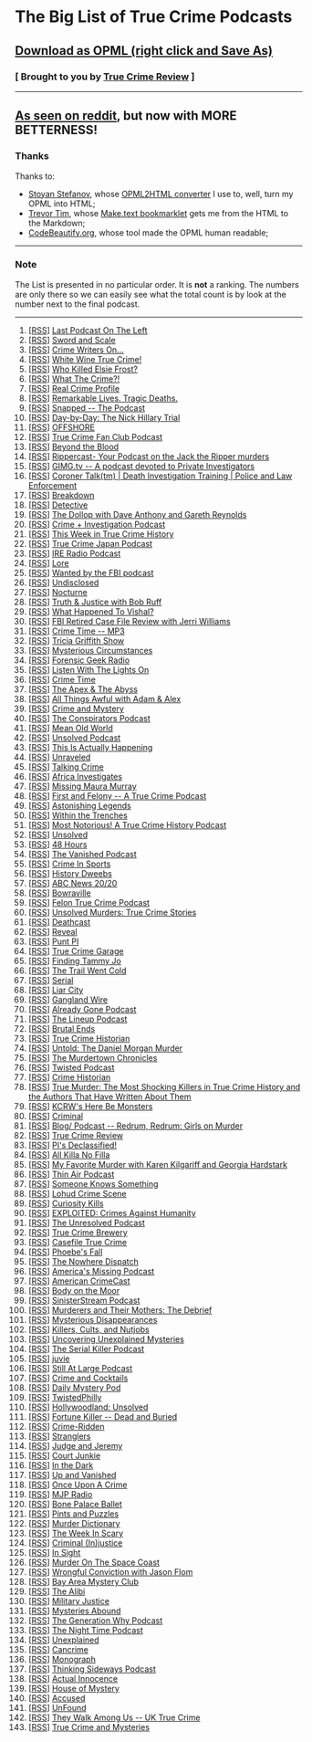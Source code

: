 # The Big List of True Crime Podcasts

## [Download as OPML (right click and Save As)](https://raw.githubusercontent.com/truecrimereview/truecrimepodcasts/master/true_crime_podcasts.opml)

### [ Brought to you by [True Crime Review](http://truecrimereview.net/subscribe) ]

---

## [As seen on reddit](https://www.reddit.com/r/podcasts/comments/53v2hp/the_big_list_of_true_crime_podcasts/), but now with MORE BETTERNESS!

### Thanks

Thanks to:

- [Stoyan Stefanov](http://www.phpied.com/bio/), whose [OPML2HTML converter](http://www.phpied.com/files/opml2html/opml2html.html) I use to, well,
turn my OPML into HTML;
- [Trevor Tim](http://trevorjim.com/), whose [Make.text 
bookmarklet](http://trevorjim.com/projects/make.text/) gets me from the HTML to the Markdown;
- [CodeBeautify.org](http://codebeautify.org/opmlviewer), whose tool made the OPML human readable;

---

### Note

The List is presented in no particular order. It is **not** a ranking. The numbers are only there so we can easily see what the total count is by look at the number next to the final podcast.

---

1.  \[[RSS][1]\] [Last Podcast On The Left][2]
1.  \[[RSS][3]\] [Sword and Scale][4]
1.  \[[RSS][5]\] [Crime Writers On...][6]
1.  \[[RSS][7]\] [White Wine True Crime!][8]
1.  \[[RSS][9]\] [Who Killed Elsie Frost?][10]
1.  \[[RSS][11]\] [What The Crime?!][12]
1.  \[[RSS][13]\] [Real Crime Profile][14]
1.  \[[RSS][15]\] [Remarkable Lives. Tragic Deaths.][16]
1.  \[[RSS][17]\] [Snapped -- The Podcast][18]
1.  \[[RSS][19]\] [Day-by-Day: The Nick Hillary Trial][20]
1.  \[[RSS][21]\] [OFFSHORE][22]
1.  \[[RSS][23]\] [True Crime Fan Club Podcast][24]
1.  \[[RSS][25]\] [Beyond the Blood][26]
1.  \[[RSS][27]\] [Rippercast- Your Podcast on the Jack the Ripper murders][28]
1.  \[[RSS][29]\] [GIMG.tv -- A podcast devoted to Private Investigators][30]
1.  \[[RSS][31]\] [Coroner Talk(tm) | Death Investigation Training | Police and Law Enforcement][32]
1.  \[[RSS][33]\] [Breakdown][34]
1.  \[[RSS][35]\] [Detective][36]
1.  \[[RSS][37]\] [The Dollop with Dave Anthony and Gareth Reynolds][38]
1.  \[[RSS][39]\] [Crime + Investigation Podcast][40]
1.  \[[RSS][41]\] [This Week in True Crime History][42]
1.  \[[RSS][43]\] [True Crime Japan Podcast][44]
1.  \[[RSS][45]\] [IRE Radio Podcast][46]
1.  \[[RSS][47]\] [Lore][48]
1.  \[[RSS][49]\] [Wanted by the FBI podcast][50]
1.  \[[RSS][51]\] [Undisclosed][52]
1.  \[[RSS][53]\] [Nocturne][54]
1.  \[[RSS][55]\] [Truth & Justice with Bob Ruff][56]
1.  \[[RSS][57]\] [What Happened To Vishal?][58]
1.  \[[RSS][59]\] [FBI Retired Case File Review with Jerri Williams][60]
1.  \[[RSS][61]\] [Crime Time -- MP3][62]
1.  \[[RSS][63]\] [Tricia Griffith Show][64]
1.  \[[RSS][65]\] [Mysterious Circumstances][66]
1.  \[[RSS][67]\] [Forensic Geek Radio][68]
1.  \[[RSS][69]\] [Listen With The Lights On][70]
1.  \[[RSS][71]\] [Crime Time][72]
1.  \[[RSS][73]\] [The Apex & The Abyss][74]
1.  \[[RSS][75]\] [All Things Awful with Adam & Alex][76]
1.  \[[RSS][77]\] [Crime and Mystery][78]
1.  \[[RSS][79]\] [The Conspirators Podcast][80]
1.  \[[RSS][81]\] [Mean Old World][82]
1.  \[[RSS][83]\] [Unsolved Podcast][84]
1.  \[[RSS][85]\] [This Is Actually Happening][86]
1.  \[[RSS][87]\] [Unraveled][88]
1.  \[[RSS][89]\] [Talking Crime][90]
1.  \[[RSS][91]\] [Africa Investigates][92]
1.  \[[RSS][93]\] [Missing Maura Murray][94]
1.  \[[RSS][95]\] [First and Felony -- A True Crime Podcast][96]
1.  \[[RSS][97]\] [Astonishing Legends][98]
1.  \[[RSS][99]\] [Within the Trenches][100]
1.  \[[RSS][101]\] [Most Notorious! A True Crime History Podcast][102]
1.  \[[RSS][103]\] [Unsolved][104]
1.  \[[RSS][105]\] [48 Hours][106]
1.  \[[RSS][107]\] [The Vanished Podcast][108]
1.  \[[RSS][109]\] [Crime In Sports][110]
1.  \[[RSS][111]\] [History Dweebs][112]
1.  \[[RSS][113]\] [ABC News 20/20][114]
1.  \[[RSS][115]\] [Bowraville][116]
1.  \[[RSS][117]\] [Felon True Crime Podcast][118]
1.  \[[RSS][119]\] [Unsolved Murders: True Crime Stories][16]
1.  \[[RSS][120]\] [Deathcast][121]
1.  \[[RSS][122]\] [Reveal][123]
1.  \[[RSS][124]\] [Punt PI][125]
1.  \[[RSS][126]\] [True Crime Garage][127]
1.  \[[RSS][128]\] [Finding Tammy Jo][129]
1.  \[[RSS][130]\] [The Trail Went Cold][131]
1.  \[[RSS][132]\] [Serial][133]
1.  \[[RSS][134]\] [Liar City][135]
1.  \[[RSS][136]\] [Gangland Wire][137]
1.  \[[RSS][138]\] [Already Gone Podcast][139]
1.  \[[RSS][140]\] [The Lineup Podcast][141]
1.  \[[RSS][142]\] [Brutal Ends][143]
1.  \[[RSS][144]\] [True Crime Historian][145]
1.  \[[RSS][146]\] [Untold: The Daniel Morgan Murder][147]
1.  \[[RSS][148]\] [The Murdertown Chronicles][149]
1.  \[[RSS][150]\] [Twisted Podcast][151]
1.  \[[RSS][152]\] [Crime Historian][153]
1.  \[[RSS][154]\] [True Murder: The Most Shocking Killers in True Crime History and the Authors That Have Written About Them][155]
1.  \[[RSS][156]\] [KCRW's Here Be Monsters][157]
1.  \[[RSS][158]\] [Criminal][159]
1.  \[[RSS][160]\] [Blog/ Podcast -- Redrum, Redrum: Girls on Murder][161]
1.  \[[RSS][162]\] [True Crime Review][285]
1.  \[[RSS][163]\] [PI's Declassified!][164]
1.  \[[RSS][165]\] [All Killa No Filla][166]
1.  \[[RSS][167]\] [My Favorite Murder with Karen Kilgariff and Georgia Hardstark][168]
1.  \[[RSS][169]\] [Thin Air Podcast][170]
1.  \[[RSS][171]\] [Someone Knows Something][172]
1.  \[[RSS][173]\] [Lohud Crime Scene][174]
1.  \[[RSS][175]\] [Curiosity Kills][176]
1.  \[[RSS][177]\] [EXPLOITED: Crimes Against Humanity][178]
1.  \[[RSS][179]\] [The Unresolved Podcast][180]
1.  \[[RSS][181]\] [True Crime Brewery][182]
1.  \[[RSS][183]\] [Casefile True Crime][184]
1.  \[[RSS][185]\] [Phoebe's Fall][186]
1.  \[[RSS][187]\] [The Nowhere Dispatch][188]
1.  \[[RSS][189]\] [America's Missing Podcast][190]
1.  \[[RSS][191]\] [American CrimeCast][192]
1.  \[[RSS][193]\] [Body on the Moor][194]
1.  \[[RSS][195]\] [SinisterStream Podcast][196]
1.  \[[RSS][197]\] [Murderers and Their Mothers: The Debrief][198]
1.  \[[RSS][199]\] [Mysterious Disappearances][200]
1.  \[[RSS][201]\] [Killers, Cults, and Nutjobs][202]
1.  \[[RSS][203]\] [Uncovering Unexplained Mysteries][204]
1.  \[[RSS][205]\] [The Serial Killer Podcast][206]
1.  \[[RSS][207]\] [juvie][208]
1.  \[[RSS][209]\] [Still At Large Podcast][210]
1.  \[[RSS][211]\] [Crime and Cocktails][212]
1.  \[[RSS][213]\] [Daily Mystery Pod][214]
1.  \[[RSS][215]\] [TwistedPhilly][216]
1.  \[[RSS][217]\] [Hollywoodland: Unsolved][218]
1.  \[[RSS][219]\] [Fortune Killer -- Dead and Buried][220]
1.  \[[RSS][221]\] [Crime-Ridden][222]
1.  \[[RSS][223]\] [Stranglers][224]
1.  \[[RSS][225]\] [Judge and Jeremy][226]
1.  \[[RSS][227]\] [Court Junkie][228]
1.  \[[RSS][229]\] [In the Dark][230]
1.  \[[RSS][231]\] [Up and Vanished][232]
1.  \[[RSS][233]\] [Once Upon A Crime][234]
1.  \[[RSS][235]\] [MJP Radio][236]
1.  \[[RSS][237]\] [Bone Palace Ballet][238]
1.  \[[RSS][239]\] [Pints and Puzzles][240]
1.  \[[RSS][241]\] [Murder Dictionary][242]
1.  \[[RSS][243]\] [The Week In Scary][244]
1.  \[[RSS][245]\] [Criminal (In)justice][246]
1.  \[[RSS][247]\] [In Sight][248]
1.  \[[RSS][249]\] [Murder On The Space Coast][250]
1.  \[[RSS][251]\] [Wrongful Conviction with Jason Flom][252]
1.  \[[RSS][253]\] [Bay Area Mystery Club][254]
1.  \[[RSS][255]\] [The Alibi][256]
1.  \[[RSS][257]\] [Military Justice][258]
1.  \[[RSS][259]\] [Mysteries Abound][260]
1.  \[[RSS][261]\] [The Generation Why Podcast][262]
1.  \[[RSS][263]\] [The Night Time Podcast][264]
1.  \[[RSS][265]\] [Unexplained][266]
1.  \[[RSS][267]\] [Cancrime][268]
1.  \[[RSS][269]\] [Monograph][270]
1.  \[[RSS][271]\] [Thinking Sideways Podcast][272]
1.  \[[RSS][273]\] [Actual Innocence][274]
1.  \[[RSS][275]\] [House of Mystery][276]
1.  \[[RSS][277]\] [Accused][278]
1.  \[[RSS][279]\] [UnFound][280]
1.  \[[RSS][281]\] [They Walk Among Us -- UK True Crime][282]
1.  \[[RSS][283]\] [True Crime and Mysteries][284]
    



[0]: file:///C:/Users/jross/Downloads/Untitled%20Document.md.html
[1]: http://feeds.feedburner.com/TheLastPodcastOnTheLeft
[2]: http://soundcloud.com/lastpodcastontheleft
[3]: http://feeds.podtrac.com/BsmnaLUsrvIG
[4]: https://art19.com/shows/sword-and-scale
[5]: http://feeds.feedburner.com/crimewritersonserial
[6]: https://art19.com/shows/crime-writers-on
[7]: http://whitewinetruecrime.com/feed/podcast/
[8]: http://whitewinetruecrime.com/
[9]: http://www.bbc.co.uk/programmes/p02vn2mt/episodes/downloads.rss
[10]: http://www.bbc.co.uk/programmes/p02vn2mt
[11]: http://feeds.feedburner.com/WhatTheCrime
[12]: http://www.crimefeed.com/
[13]: http://rss.art19.com/real-crime-profile
[14]: https://art19.com/shows/real-crime-profile
[15]: http://feeds.soundcloud.com/users/soundcloud:users:242596778/sounds.rss
[16]: http://www.parcast.com/
[17]: http://feeds.soundcloud.com/users/soundcloud:users:247644481/sounds.rss
[18]: http://oxygen.com/snapped
[19]: http://www.northcountrypublicradio.org/hillarytrialRSSPodcast.php
[20]: http://www.northcountrypublicradio.org/
[21]: http://feeds.civilbeat.org/civilbeatoffshore
[22]: http://offshorepodcast.com/
[23]: https://truecrimefanclub.com/feed/podcast/
[24]: https://truecrimefanclub.com/
[25]: http://beyondblood.podbean.com/feed/
[26]: http://beyondblood.podbean.com/
[27]: http://www.casebook.org/podcast/rss.xml
[28]: http://www.casebook.org/podcast
[29]: http://feeds.feedburner.com/Gimgnetwork
[30]: http://gimg.tv/
[31]: http://coronertalk.com/feed/podcast
[32]: http://coronertalk.com/
[33]: http://feeds.feedburner.com/BreakdownPodcast
[34]: http://ajcbreakdown.com/
[35]: http://netstorage.discovery.com/id/podcasts/2015/DetectivePodcast.xml
[36]: http://www.investigationdiscovery.com/
[37]: http://thedollop.libsyn.com/rss
[38]: https://www.facebook.com/thedollop
[39]: http://crimeandinvestigation.podbean.com/feed/
[40]: http://crimeandinvestigation.podbean.com/
[41]: http://thisweekintruecrime.libsyn.com/rss
[42]: http://www.facebook.com/groups/thisweekintruecrime
[43]: http://feeds.soundcloud.com/users/soundcloud:users:221945739/sounds.rss
[44]: http://www.southerndojo.com/truecrimejapan
[45]: http://feeds.feedburner.com/ire-nicar
[46]: http://www.ire.org/
[47]: http://lorepodcast.libsyn.com/rss
[48]: http://www.lorepodcast.com/
[49]: https://www.fbi.gov/news/podcasts/wanted/archive/itunes.xml
[50]: https://www.fbi.gov/feeds/wanted-by-the-fbi-podcast
[51]: https://audioboom.com/channels/3709182.rss
[52]: https://audioboom.com/channel/undisclosed
[53]: http://www.nocturnepodcast.org/feed/podcast/
[54]: http://www.nocturnepodcast.org/
[55]: https://audioboom.com/channels/4384694.rss
[56]: https://audioboom.com/channel/the-serial-dynasty
[57]: http://lbc.audioagain.com/podcast.php?channel=vishal
[58]: http://www.lbc.co.uk/vishal
[59]: http://jerriwilliams.com/feed/podcast/
[60]: http://jerriwilliams.com/
[61]: http://thelip.tv/feed/httpthelip-tvcrime-timeaudio2/
[62]: http://thelip.tv/show/crime-time/
[63]: http://www.spreaker.com/user/7039907/episodes/feed
[64]: http://www.spreaker.com/user/triciag
[65]: http://www.buzzsprout.com/60143.rss
[66]: http://mysteriouscircumstances.buzzsprout.com/
[67]: http://forensicgeekradio.libsyn.com/rss
[68]: http://www.forensicgeek.science/
[69]: http://feeds.podtrac.com/n9rCoi_mvT2f
[70]: http://wamcpodcasts.org/
[71]: http://www.blogtalkradio.com/crimetimeradio/podcast
[72]: http://www.blogtalkradio.com/crimetimeradio
[73]: https://audioboom.com/channels/4746893.rss
[74]: https://audioboom.com/channel/apexandabyss
[75]: http://allthingsawful.libsyn.com/rss
[76]: http://allthingsawful.libsyn.com/podcast
[77]: http://www.blogtalkradio.com/kimnkjel/podcast
[78]: http://www.blogtalkradio.com/kimnkjel
[79]: http://www.theconspiratorspodcast.com/feed/podcast/
[80]: http://www.theconspiratorspodcast.com/
[81]: http://www.meanoldworld.com/meanoldworldeps?format=RSS
[82]: http://www.meanoldworld.com/meanoldworldeps/
[83]: http://unsolvedpodcast.libsyn.com/rss
[84]: http://www.unsolvedpodcast.com/
[85]: http://feeds.misfitrad.io/happening
[86]: http://misfitrad.io/happening
[87]: http://www.unraveledpod.com/feed/podcast/
[88]: http://www.unraveledpod.com/
[89]: http://www.spreaker.com/user/9260385/episodes/feed
[90]: https://www.spreaker.com/user/talkingcrime
[91]: http://iono.fm/rss/chan/2553
[92]: http://iono.fm/channel/2553
[93]: https://audioboom.com/channels/4842113.rss
[94]: https://audioboom.com/channel/missing-maura-murray
[95]: http://feeds.feedburner.com/ffpod/seGU
[96]: https://ffpod.net/
[97]: https://audioboom.com/channels/4322549.rss
[98]: https://audioboom.com/channel/astonishing-legends
[99]: http://www.thejabberlog.com/category/within-the-trenches/feed/
[100]: http://www.thejabberlog.com/category/within-the-trenches/
[101]: https://audioboom.com/channels/4749136.rss
[102]: https://audioboom.com/channel/most-notorious
[103]: https://audioboom.com/channels/4655198.rss
[104]: https://audioboom.com/channel/unsolved
[105]: https://api.radio.com/v2/podcast/rss/1222?format=MP3_128K
[106]: http://radio.com/audio
[107]: http://thevanishedpodcast.libsyn.com/rss
[108]: http://thevanishedpodcast.com/
[109]: https://audioboom.com/channels/4662186.rss
[110]: https://audioboom.com/channel/crime-in-sports
[111]: http://timtscott.libsyn.com/rss
[112]: http://timtscott.libsyn.com/podcast
[113]: http://abcnews.go.com/xmldata/xmlpodcast?id=30146791
[114]: http://www.abcnewspodcasts.com/
[115]: https://www.whooshkaa.com/rss/podcast/id/1117
[116]: https://www.whooshkaa.com/shows/bowraville
[117]: https://audioboom.com/channels/4835137.rss
[118]: https://audioboom.com/channel/felontruecrime
[119]: http://feeds.soundcloud.com/users/soundcloud:users:224506341/sounds.rss
[120]: http://feeds.feedburner.com/deathcastpodcast
[121]: https://audioboom.com/channel/deathcast
[122]: http://feeds.revealradio.org/revealpodcast
[123]: http://www.revealnews.org/
[124]: http://www.bbc.co.uk/programmes/b00krfns/episodes/downloads.rss
[125]: http://www.bbc.co.uk/programmes/b00krfns
[126]: http://truecrimegarage.podbean.com/feed/
[127]: http://truecrimegarage.podbean.com/
[128]: http://feeds.soundcloud.com/users/soundcloud:users:217526025/sounds.rss
[129]: http://www.findingtammyjo.com/
[130]: http://trailwentcold.com/feed/podcast/
[131]: http://trailwentcold.com/
[132]: http://feeds.serialpodcast.org/serialpodcast
[133]: https://serialpodcast.org/
[134]: http://liarcity.libsyn.com/rss
[135]: http://www.liarcity.com/
[136]: http://ganglandwire.com/feed/podcast/
[137]: http://ganglandwire.com/
[138]: http://alreadygonepodcast.libsyn.com/rss
[139]: https://audioboom.com/channel/already-gone-podcast
[140]: http://www.the-line-up.com/feed/podcast/
[141]: http://www.the-line-up.com/
[142]: http://feeds.soundcloud.com/users/soundcloud:users:190761422/sounds.rss
[143]: http://www.brutalends.com/
[144]: https://audioboom.com/channels/4639802.rss
[145]: https://audioboom.com/channel/true-crime-historian
[146]: http://rss.acast.com/untoldmurder
[147]: http://www.untoldmurder.com/
[148]: http://feeds.feedburner.com/murdertown
[149]: http://remaking.murdertown.us/
[150]: http://twistedpodcast.libsyn.com/rss
[151]: http://twistedpodcast.com/
[152]: http://feeds.soundcloud.com/users/soundcloud:users:252018984/sounds.rss
[153]: http://crimehistorian.com/
[154]: http://www.blogtalkradio.com/dan-zupansky1/podcast
[155]: http://www.blogtalkradio.com/dan-zupansky1
[156]: http://feeds.feedburner.com/herebemonsterspodcast/
[157]: http://www.kcrw.com/news-culture/shows/here-be-monsters
[158]: http://feeds.feedburner.com/CriminalShow
[159]: http://thisiscriminal.com/
[160]: http://www.redrumredrumgirlsonmurder.com/blog-pocast/?format=rss
[161]: http://www.redrumredrumgirlsonmurder.com/blog-pocast/
[162]: http://feeds.soundcloud.com/users/soundcloud:users:251708402/sounds.rss
[163]: https://www.voiceamerica.com/rss/itunes/1748
[164]: https://www.voiceamerica.com/show/1748/pis-declassified
[165]: http://allkillanofilla.podomatic.com/rss2.xml
[166]: http://allkillanofilla.podomatic.com/
[167]: http://rss.art19.com/my-favorite-murder-with-karen-kilgariff-and-georgia-hardstark
[168]: http://www.feralaudio.com/show/my-favorite-murder/
[169]: http://feeds.soundcloud.com/users/soundcloud:users:195872493/sounds.rss
[170]: http://www.thinairpodcast.com/
[171]: http://www.cbc.ca/podcasting/includes/sks.xml
[172]: http://www.cbc.ca/podcasting
[173]: http://feeds.soundcloud.com/users/soundcloud:users:210839865/sounds.rss
[174]: http://soundcloud.com/lohud-crime-scene
[175]: http://curiositykillspodcast.com/category/true-crime/feed/
[176]: https://curiositykillspodcast.com/
[177]: http://www.voiceamerica.com/rss/itunes/2560
[178]: https://www.voiceamerica.com/show/2560/exploited-crimes-against-humanity
[179]: http://feeds.soundcloud.com/users/soundcloud:users:179182212/sounds.rss
[180]: http://theunresolvedpodcast.com/
[181]: http://tiegrabber.com/index.php/feed/podcast/
[182]: http://www.tiegrabber.com/truecrimebrewery/
[183]: http://casefile.libsyn.com/rss
[184]: http://www.casefilepodcast.com/
[185]: https://www.whooshkaa.com/rss/podcast/id/1250
[186]: http://www.theage.com.au/interactive/2016/phoebesfall/
[187]: http://feeds.soundcloud.com/users/soundcloud:users:215204471/sounds.rss
[188]: http://nowhere-dispatch.com/
[189]: http://americasmissingpodcast.libsyn.com/rss
[190]: http://americasmissingpodcast.libsyn.com/podcast
[191]: https://audioboom.com/channels/4832195.rss
[192]: https://audioboom.com/channel/american-crimecast
[193]: http://www.bbc.co.uk/programmes/p03wy14r/episodes/downloads.rss
[194]: http://www.bbc.co.uk/programmes/p03wy14r
[195]: http://feeds.soundcloud.com/users/soundcloud:users:225547925/sounds.rss
[196]: http://www.sinisterstream.com/
[197]: http://rss.acast.com/murderersandtheirmothers
[198]: http://www.cbsreality.co.uk/
[199]: http://feeds.feedburner.com/MysteriousDisappearances
[200]: http://lancasterpodcaststudio.com/
[201]: http://www.podcastgarden.com/podcast/podcast-rss.php?id=9371
[202]: http://www.podcastgarden.com/podcast/killers
[203]: http://feeds.soundcloud.com/users/soundcloud:users:233937588/sounds.rss
[204]: http://soundcloud.com/josh-cannon-361965896
[205]: http://theserialkillerpodcast.libsyn.com/rss
[206]: http://theserialkillerpodcast.libsyn.com/podcast
[207]: http://juviepodcast.com/feed/podcast/
[208]: http://juviepodcast.com/
[209]: http://feeds.soundcloud.com/users/soundcloud:users:220858927/sounds.rss
[210]: http://soundcloud.com/still-at-large-podcast
[211]: http://crimeandcocktails.com/feed/podcast/crime-and-cocktails
[212]: http://crimeandcocktails.com/
[213]: http://unresolvedmysteries.podbean.com/feed/
[214]: http://dailymysteriespod.podbean.com/
[215]: http://twistedphilly.com/feed/podcast/
[216]: http://twistedphilly.com/
[217]: http://feeds.soundcloud.com/users/soundcloud:users:255148939/sounds.rss
[218]: http://www.hollywoodlandpod.com/
[219]: http://www.deadandburiedpodcast.com/fortune-killer?format=rss
[220]: http://www.deadandburiedpodcast.com/fortune-killer/
[221]: http://www.crime-ridden.com/feed/podcast/crime-ridden
[222]: http://www.crime-ridden.com/
[223]: http://rss.earwolf.com/stranglers
[224]: https://art19.com/shows/stranglers
[225]: http://judgeandjeremy.libsyn.com/rss
[226]: http://www.judgeandjeremy.com/
[227]: http://courtjunkie.libsyn.com/rss
[228]: http://courtjunkie.com/
[229]: http://feeds.publicradio.org/public_feeds/in-the-dark/itunes/rss
[230]: http://www.apmreports.org/in-the-dark
[231]: https://audioboom.com/channels/4811953.rss
[232]: https://audioboom.com/channel/up-and-vanished
[233]: http://onceuponacrime.libsyn.com/rss
[234]: http://onceuponacrime.libsyn.com/podcast
[235]: http://feeds.soundcloud.com/users/soundcloud:users:110781649/sounds.rss
[236]: http://www.medilljusticeproject.org/
[237]: http://bonepalaceballet.podbean.com/feed/
[238]: http://bonepalaceballet.podbean.com/
[239]: http://pintsandpuzzles.libsyn.com/rss
[240]: http://pintsandpuzzles.libsyn.com/podcast
[241]: http://www.murderdictionary.com/feed/podcast/
[242]: http://www.murderdictionary.com/
[243]: http://feeds.soundcloud.com/users/soundcloud:users:265504115/sounds.rss
[244]: http://soundcloud.com/user-224094829
[245]: http://criminalinjustice.libsyn.com/rss
[246]: http://criminalinjusticepodcast.com/
[247]: http://insightpod.libsyn.com/rss
[248]: https://audioboom.com/channel/in-sight
[249]: http://feeds.soundcloud.com/users/soundcloud:users:241577479/sounds.rss
[250]: http://soundcloud.com/user-147270269
[251]: http://feeds.castfire.com/itunes:2qkaz/ALL/revolver-podcasts/wrongful-conviction-with-jason-flom/s:it_PlfSq/
[252]: http://www.revolverpodcasts.com/wrongful-conviction-with-jason-flom
[253]: http://bayareamysteryclub.libsyn.com/rss
[254]: http://bayareamysteryclub.libsyn.com/podcast
[255]: https://www.whooshkaa.com/rss/podcast/id/1185
[256]: https://www.whooshkaa.com/shows/the-alibi
[257]: https://audioboom.com/channels/4826442.rss
[258]: https://audioboom.com/channel/military-justice
[259]: http://recordings.talkshoe.com/rss21864.xml
[260]: http://www.talkshoe.com/talkshoe/web/tscmd/tc/21864
[261]: http://thegenerationwhypodcast.com/feed/category/podcast
[262]: http://thegenerationwhypodcast.com/
[263]: https://audioboom.com/channels/4748686.rss
[264]: https://audioboom.com/channel/the-night-time-podcast
[265]: http://rss.acast.com/unexplained
[266]: http://www.unexplainedpodcast.com/
[267]: http://www.cancrime.com/feed/podcast/
[268]: http://www.cancrime.com/
[269]: http://feeds.soundcloud.com/users/soundcloud:users:186639626/sounds.rss
[270]: http://taaron.xyz/
[271]: http://thinkingsidewayspodcast.libsyn.com/rss
[272]: http://thinkingsidewayspodcast.com/
[273]: https://audioboom.com/channels/4728027.rss
[274]: https://audioboom.com/channel/actualinnocence
[275]: http://houseofmysteryradio.podomatic.com/rss2.xml
[276]: http://houseofmysteryradio.podomatic.com/
[277]: http://feeds.soundcloud.com/users/soundcloud:users:234220545/sounds.rss
[278]: http://cincinnati.com/
[279]: http://unfoundpodcast.podomatic.com/rss2.xml
[280]: http://unfoundpodcast.podomatic.com/
[281]: http://theywalkamongus.libsyn.com/rss
[282]: http://theywalkamonguspodcast.com/
[283]: http://truecrimeandmysteries.podbean.com/feed/
[284]: http://truecrimeandmysteries.podbean.com/
[285]: http://truecrimereview.net
